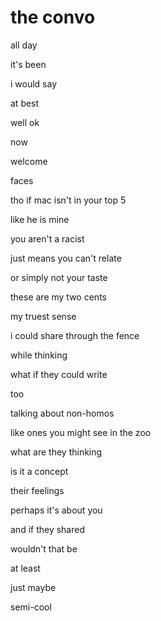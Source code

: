 # the convo

all day

it's been

i would say

at best

well ok

now

welcome

faces

tho if mac isn't in your top 5

like he is mine

you aren't a racist

just means you can't relate 

or simply not your taste

these are my two cents

my truest sense

i could share through the fence

while thinking

what if they could write

too

talking about non-homos

like ones you might see in the zoo

what are they thinking

is it a concept

their feelings

perhaps it's about you

and if they shared

wouldn't that be

at least

just maybe

semi-cool